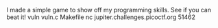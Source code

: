 I made a simple game to show off my programming skills. See if you can beat it! vuln vuln.c Makefile nc jupiter.challenges.picoctf.org 51462
